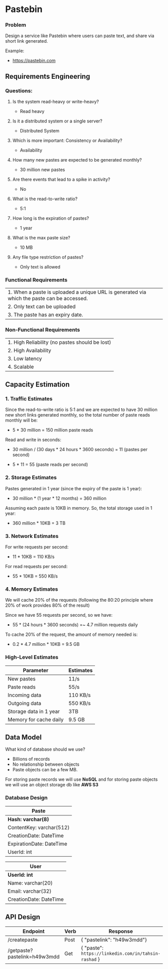 # Pastebin

### Problem 
Design a service like Pastebin where users can paste text, and share via short link generated.

Example:
- https://pastebin.com

## Requirements Engineering

### Questions:

1. Is the system read-heavy or write-heavy?
    - Read heavy

2. Is it a distributed system or a single server?
    - Distributed System

3. Which is more important: Consistency or Availability?
    - Availability

4. How many new pastes are expected to be generated monthly?
    - 30 million new pastes
5. Are there events that lead to a spike in activity?
    - No

6. What is the read-to-write ratio?
    - 5:1
  
7. How long is the expiration of pastes?
    - 1 year
    
8. What is the max paste size?
    - 10 MB
  
9. Any file type restriction of pastes?
    - Only text is allowed

      
### Functional Requirements

|      | 
| ----------- | 
| 1. When a paste is uploaded a unique URL is generated via which the paste can be accessed.      | 
| 2. Only text can be uploaded   | 
| 3. The paste has an expiry date.|

### Non-Functional Requirements

|      | 
| ----------- | 
| 1. High Reliability (no pastes should be lost)   | 
| 2. High Availability   | 
| 3. Low latency | 
| 4. Scalable|

## Capacity Estimation

### 1. Traffic Estimates

Since the read-to-write ratio is 5:1 and we are expected to have 30 million new short links generated monthly, 
so the total number of paste reads monthly will be:

 - 5 * 30 million = 150 million paste reads

Read and write in seconds:

 - 30 million / (30 days * 24 hours * 3600 seconds) = 11 (pastes per second)

 - 5 * 11 = 55 (paste reads per second)

### 2. Storage Estimates

Pastes generated in 1 year (since the expiry of the paste is 1 year):

 - 30 million * (1 year * 12 months) = 360 million

Assuming each paste is 10KB in memory. So, the total storage used in 1 year:

 - 360 million * 10KB = 3 TB

### 3. Network Estimates

For write requests per second:

 - 11 * 10KB = 110 KB/s

For read requests per second:

 - 55 * 10KB = 550 KB/s

### 4. Memory Estimates

We will cache 20% of the requests (following the 80:20 principle where 20% of work provides 80% of the result)

Since we have 55 requests per second, so we have:

 - 55 * (24 hours * 3600 seconds) =~ 4.7 million requests daily

To cache 20% of the request, the amount of memory needed is:

 - 0.2 * 4.7 million * 10KB = 9.5 GB

### High-Level Estimates

| Parameter | Estimates  |
| ----------- | ----------- |
| New pastes | 11/s       |
| Paste reads   | 55/s        |
| Incoming data  | 110 KB/s        |
| Outgoing data  | 550 KB/s        |
| Storage data in 1 year | 3TB        |
| Memory for cache daily | 9.5 GB        |

## Data Model

What kind of database should we use?

 - Billions of records
 - No relationship between objects
 - Paste objects can be a few MB.

For storing paste records we will use **NoSQL** and for storing paste objects we will use an object storage db like **AWS S3**

### Database Design

|  Paste    | 
| ----------- | 
| **Hash: varchar(8)** |
| ContentKey: varchar(512)   | 
| CreationDate: DateTime | 
| ExpirationDate: DateTime |
| UserId: int   | 

|  User    | 
| ----------- | 
| **UserId: int**   | 
| Name: varchar(20) | 
| Email: varchar(32) |
| CreationDate: DateTime |

## API Design

|  Endpoint    | Verb | Response|
| ----------- | ------- | ------ |
| /createpaste | Post | { "pastelink": "h49w3mdd"} |
| /getpaste?pastelink=h49w3mdd | Get | { "paste": `https://linkedin.com/in/tahsin-rashad` } |
